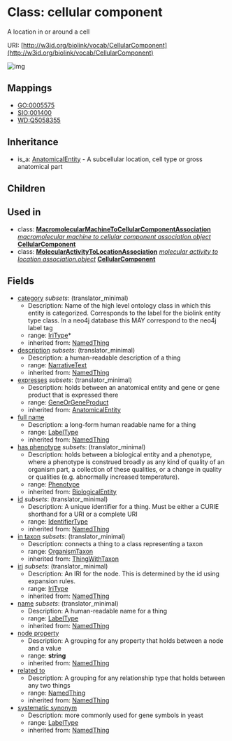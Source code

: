 # Class: cellular component


A location in or around a cell

URI: [http://w3id.org/biolink/vocab/CellularComponent](http://w3id.org/biolink/vocab/CellularComponent)

![img](http://yuml.me/diagram/nofunky;dir:TB/class/\[CellularComponent|id(i):identifier_type%20%3F;name(i):label_type%20%3F;category(i):iri_type%20*;node_property(i):string%20%3F;iri(i):iri_type%20%3F;full_name(i):label_type%20%3F;description(i):narrative_text%20%3F;systematic_synonym(i):label_type%20%3F;has_phenotype(i):phenotype%20%3F]-%20expresses(i)%20%3F>\[GeneOrGeneProduct],%20\[CellularComponent]-%20in%20taxon(i)%20%3F>\[OrganismTaxon],%20\[CellularComponent]-%20related%20to(i)%20%3F>\[NamedThing],%20\[MacromolecularMachineToCellularComponentAssociation]-%20object(i)>\[CellularComponent],%20\[MolecularActivityToLocationAssociation]-%20object(i)>\[CellularComponent],%20\[AnatomicalEntity]^-\[CellularComponent])
## Mappings

 * [GO:0005575](http://purl.obolibrary.org/obo/GO_0005575)
 * [SIO:001400](http://semanticscience.org/resource/SIO_001400)
 * [WD:Q5058355](http://purl.obolibrary.org/obo/WD_Q5058355)
## Inheritance

 *  is_a: [AnatomicalEntity](AnatomicalEntity.md) - A subcellular location, cell type or gross anatomical part
## Children

## Used in

 *  class: **[MacromolecularMachineToCellularComponentAssociation](MacromolecularMachineToCellularComponentAssociation.md)** *[macromolecular machine to cellular component association.object](macromolecular_machine_to_cellular_component_association_object.md)* **[CellularComponent](CellularComponent.md)**
 *  class: **[MolecularActivityToLocationAssociation](MolecularActivityToLocationAssociation.md)** *[molecular activity to location association.object](molecular_activity_to_location_association_object.md)* **[CellularComponent](CellularComponent.md)**
## Fields

 * [category](category.md) *subsets*: (translator_minimal)
    * Description: Name of the high level ontology class in which this entity is categorized. Corresponds to the label for the biolink entity type class. In a neo4j database this MAY correspond to the neo4j label tag
    * range: [IriType](IriType.md)*
    * inherited from: [NamedThing](NamedThing.md)
 * [description](description.md) *subsets*: (translator_minimal)
    * Description: a human-readable description of a thing
    * range: [NarrativeText](NarrativeText.md)
    * inherited from: [NamedThing](NamedThing.md)
 * [expresses](expresses.md) *subsets*: (translator_minimal)
    * Description: holds between an anatomical entity and gene or gene product that is expressed there
    * range: [GeneOrGeneProduct](GeneOrGeneProduct.md)
    * inherited from: [AnatomicalEntity](AnatomicalEntity.md)
 * [full name](full_name.md)
    * Description: a long-form human readable name for a thing
    * range: [LabelType](LabelType.md)
    * inherited from: [NamedThing](NamedThing.md)
 * [has phenotype](has_phenotype.md) *subsets*: (translator_minimal)
    * Description: holds between a biological entity and a phenotype, where a phenotype is construed broadly as any kind of quality of an organism part, a collection of these qualities, or a change in quality or qualities (e.g. abnormally increased temperature). 
    * range: [Phenotype](Phenotype.md)
    * inherited from: [BiologicalEntity](BiologicalEntity.md)
 * [id](id.md) *subsets*: (translator_minimal)
    * Description: A unique identifier for a thing. Must be either a CURIE shorthand for a URI or a complete URI
    * range: [IdentifierType](IdentifierType.md)
    * inherited from: [NamedThing](NamedThing.md)
 * [in taxon](in_taxon.md) *subsets*: (translator_minimal)
    * Description: connects a thing to a class representing a taxon
    * range: [OrganismTaxon](OrganismTaxon.md)
    * inherited from: [ThingWithTaxon](ThingWithTaxon.md)
 * [iri](iri.md) *subsets*: (translator_minimal)
    * Description: An IRI for the node. This is determined by the id using expansion rules.
    * range: [IriType](IriType.md)
    * inherited from: [NamedThing](NamedThing.md)
 * [name](name.md) *subsets*: (translator_minimal)
    * Description: A human-readable name for a thing
    * range: [LabelType](LabelType.md)
    * inherited from: [NamedThing](NamedThing.md)
 * [node property](node_property.md)
    * Description: A grouping for any property that holds between a node and a value
    * range: **string**
    * inherited from: [NamedThing](NamedThing.md)
 * [related to](related_to.md)
    * Description: A grouping for any relationship type that holds between any two things
    * range: [NamedThing](NamedThing.md)
    * inherited from: [NamedThing](NamedThing.md)
 * [systematic synonym](systematic_synonym.md)
    * Description: more commonly used for gene symbols in yeast
    * range: [LabelType](LabelType.md)
    * inherited from: [NamedThing](NamedThing.md)
